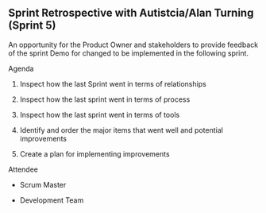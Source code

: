 ## Sprint Retrospective with Autistcia/Alan Turning  (Sprint 5)


 
An opportunity for the Product Owner and stakeholders to provide feedback of the sprint Demo for changed to be implemented in the following sprint.

Agenda


 
1.	Inspect how the last Sprint went in terms of relationships


 
2.	Inspect how the last sprint went in terms of process


 
3.	Inspect how the last sprint went in terms of tools


 
4.	Identify and order the major items that went well and potential improvements


 
5.	Create a plan for implementing improvements 


 



 
Attendee


 



 
* Scrum Master


 
* Development Team
